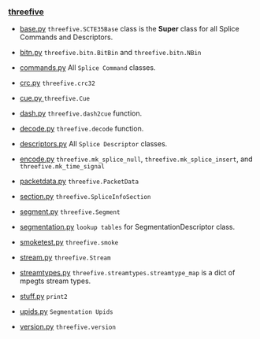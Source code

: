 ### [threefive](https://github.com/futzu/SCTE35-threefive/) 

* [base.py](https://github.com/futzu/SCTE35-threefive/blob/master/threefive/base.py)  `threefive.SCTE35Base` class is the __Super__ class for all Splice Commands and Descriptors. 
* [bitn.py](https://github.com/futzu/SCTE35-threefive/blob/master/threefive/bitn.py)  `threefive.bitn.BitBin` and `threefive.bitn.NBin` 
* [commands.py](https://github.com/futzu/SCTE35-threefive/blob/master/threefive/commands.py)  All `Splice Command` classes.
* [crc.py](https://github.com/futzu/scte35-threefive/blob/master/threefive/crc.py) `threefive.crc32`
* [cue.py ](https://github.com/futzu/SCTE35-threefive/blob/master/threefive/cue.py)  `threefive.Cue`
* [dash.py](https://github.com/futzu/SCTE35_threefive/blob/master/threefive/dash.py) `threefive.dash2cue` function.
* [decode.py](https://github.com/futzu/SCTE35-threefive/blob/master/threefive/decode.py)   `threefive.decode` function.
* [descriptors.py](https://github.com/futzu/SCTE35-threefive/blob/master/threefive/descriptors.py)   All `Splice Descriptor` classes.
* [encode.py](https://github.com/futzu/threefive/blob/master/threefive/encode.py) `threefive.mk_splice_null`, `threefive.mk_splice_insert`, and `threefive.mk_time_signal`
* [packetdata.py](https://github.com/futzu/threefive/blob/master/threefive/packetdata.py) `threefive.PacketData`
* [section.py](https://github.com/futzu/SCTE35-threefive/blob/master/threefive/section.py) `threefive.SpliceInfoSection`
* [segment.py](https://github.com/futzu/SCTE35-threefive/blob/master/threefive/segment.py) `threefive.Segment`
* [segmentation.py](https://github.com/futzu/SCTE35-threefive/blob/master/threefive/segmentation.py)  `lookup tables` for SegmentationDescriptor class.
* [smoketest.py](https://github.com/futzu/threefive/blob/master/threefive/smoketest.py) `threefive.smoke`
* [stream.py](https://github.com/futzu/SCTE35-threefive/blob/master/threefive/stream.py) `threefive.Stream`
* [streamtypes.py](https://github.com/futzu/SCTE35-threefive/blob/master/threefive/streamtypes.py) `threefive.streamtypes.streamtype_map`  is a dict of mpegts stream types.

* [stuff.py](https://github.com/futzu/SCTE35-threefive/blob/master/threefive/stuff.py)   `print2`
* [upids.py](https://github.com/futzu/SCTE35-threefive/blob/master/threefive/upids.py)   `Segmentation Upids` 
* [version.py](https://github.com/futzu/SCTE35-threefive/blob/master/threefive/version.py)  `threefive.version`


